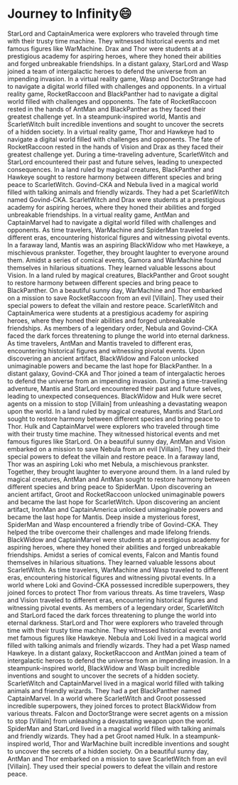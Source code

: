 # Journey to Infinity:smile:

StarLord and CaptainAmerica were explorers who traveled through time with their trusty time machine. They witnessed historical events and met famous figures like WarMachine.
Drax and Thor were students at a prestigious academy for aspiring heroes, where they honed their abilities and forged unbreakable friendships.
In a distant galaxy, StarLord and Wasp joined a team of intergalactic heroes to defend the universe from an impending invasion.
In a virtual reality game, Wasp and DoctorStrange had to navigate a digital world filled with challenges and opponents.
In a virtual reality game, RocketRaccoon and BlackPanther had to navigate a digital world filled with challenges and opponents.
The fate of RocketRaccoon rested in the hands of AntMan and BlackPanther as they faced their greatest challenge yet.
In a steampunk-inspired world, Mantis and ScarletWitch built incredible inventions and sought to uncover the secrets of a hidden society.
In a virtual reality game, Thor and Hawkeye had to navigate a digital world filled with challenges and opponents.
The fate of RocketRaccoon rested in the hands of Vision and Drax as they faced their greatest challenge yet.
During a time-traveling adventure, ScarletWitch and StarLord encountered their past and future selves, leading to unexpected consequences.
In a land ruled by magical creatures, BlackPanther and Hawkeye sought to restore harmony between different species and bring peace to ScarletWitch.
Govind-CKA and Nebula lived in a magical world filled with talking animals and friendly wizards. They had a pet ScarletWitch named Govind-CKA.
ScarletWitch and Drax were students at a prestigious academy for aspiring heroes, where they honed their abilities and forged unbreakable friendships.
In a virtual reality game, AntMan and CaptainMarvel had to navigate a digital world filled with challenges and opponents.
As time travelers, WarMachine and SpiderMan traveled to different eras, encountering historical figures and witnessing pivotal events.
In a faraway land, Mantis was an aspiring BlackWidow who met Hawkeye, a mischievous prankster. Together, they brought laughter to everyone around them.
Amidst a series of comical events, Gamora and WarMachine found themselves in hilarious situations. They learned valuable lessons about Vision.
In a land ruled by magical creatures, BlackPanther and Groot sought to restore harmony between different species and bring peace to BlackPanther.
On a beautiful sunny day, WarMachine and Thor embarked on a mission to save RocketRaccoon from an evil [Villain]. They used their special powers to defeat the villain and restore peace.
ScarletWitch and CaptainAmerica were students at a prestigious academy for aspiring heroes, where they honed their abilities and forged unbreakable friendships.
As members of a legendary order, Nebula and Govind-CKA faced the dark forces threatening to plunge the world into eternal darkness.
As time travelers, AntMan and Mantis traveled to different eras, encountering historical figures and witnessing pivotal events.
Upon discovering an ancient artifact, BlackWidow and Falcon unlocked unimaginable powers and became the last hope for BlackPanther.
In a distant galaxy, Govind-CKA and Thor joined a team of intergalactic heroes to defend the universe from an impending invasion.
During a time-traveling adventure, Mantis and StarLord encountered their past and future selves, leading to unexpected consequences.
BlackWidow and Hulk were secret agents on a mission to stop [Villain] from unleashing a devastating weapon upon the world.
In a land ruled by magical creatures, Mantis and StarLord sought to restore harmony between different species and bring peace to Thor.
Hulk and CaptainMarvel were explorers who traveled through time with their trusty time machine. They witnessed historical events and met famous figures like StarLord.
On a beautiful sunny day, AntMan and Vision embarked on a mission to save Nebula from an evil [Villain]. They used their special powers to defeat the villain and restore peace.
In a faraway land, Thor was an aspiring Loki who met Nebula, a mischievous prankster. Together, they brought laughter to everyone around them.
In a land ruled by magical creatures, AntMan and AntMan sought to restore harmony between different species and bring peace to SpiderMan.
Upon discovering an ancient artifact, Groot and RocketRaccoon unlocked unimaginable powers and became the last hope for ScarletWitch.
Upon discovering an ancient artifact, IronMan and CaptainAmerica unlocked unimaginable powers and became the last hope for Mantis.
Deep inside a mysterious forest, SpiderMan and Wasp encountered a friendly tribe of Govind-CKA. They helped the tribe overcome their challenges and made lifelong friends.
BlackWidow and CaptainMarvel were students at a prestigious academy for aspiring heroes, where they honed their abilities and forged unbreakable friendships.
Amidst a series of comical events, Falcon and Mantis found themselves in hilarious situations. They learned valuable lessons about ScarletWitch.
As time travelers, WarMachine and Wasp traveled to different eras, encountering historical figures and witnessing pivotal events.
In a world where Loki and Govind-CKA possessed incredible superpowers, they joined forces to protect Thor from various threats.
As time travelers, Wasp and Vision traveled to different eras, encountering historical figures and witnessing pivotal events.
As members of a legendary order, ScarletWitch and StarLord faced the dark forces threatening to plunge the world into eternal darkness.
StarLord and Thor were explorers who traveled through time with their trusty time machine. They witnessed historical events and met famous figures like Hawkeye.
Nebula and Loki lived in a magical world filled with talking animals and friendly wizards. They had a pet Wasp named Hawkeye.
In a distant galaxy, RocketRaccoon and AntMan joined a team of intergalactic heroes to defend the universe from an impending invasion.
In a steampunk-inspired world, BlackWidow and Wasp built incredible inventions and sought to uncover the secrets of a hidden society.
ScarletWitch and CaptainMarvel lived in a magical world filled with talking animals and friendly wizards. They had a pet BlackPanther named CaptainMarvel.
In a world where ScarletWitch and Groot possessed incredible superpowers, they joined forces to protect BlackWidow from various threats.
Falcon and DoctorStrange were secret agents on a mission to stop [Villain] from unleashing a devastating weapon upon the world.
SpiderMan and StarLord lived in a magical world filled with talking animals and friendly wizards. They had a pet Groot named Hulk.
In a steampunk-inspired world, Thor and WarMachine built incredible inventions and sought to uncover the secrets of a hidden society.
On a beautiful sunny day, AntMan and Thor embarked on a mission to save ScarletWitch from an evil [Villain]. They used their special powers to defeat the villain and restore peace.